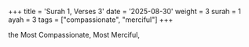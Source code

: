 +++
title = 'Surah 1, Verses 3'
date = '2025-08-30'
weight = 3
surah = 1
ayah = 3
tags = ["compassionate", "merciful"]
+++

the Most Compassionate, Most Merciful,